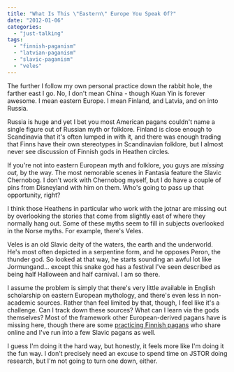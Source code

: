 ```yaml
---
title: "What Is This \"Eastern\" Europe You Speak Of?"
date: "2012-01-06"
categories: 
  - "just-talking"
tags: 
  - "finnish-paganism"
  - "latvian-paganism"
  - "slavic-paganism"
  - "veles"
---
```


The further I follow my own personal practice down the rabbit hole, the farther east I go. No, I don't mean China - though Kuan Yin is forever awesome. I mean eastern Europe. I mean Finland, and Latvia, and on into Russia.

Russia is huge and yet I bet you most American pagans couldn't name a single figure out of Russian myth or folklore. Finland is close enough to Scandinavia that it's often lumped in with it, and there was enough trading that Finns have their own stereotypes in Scandinavian folklore, but I almost never see discussion of Finnish gods in Heathen circles.

If you're not into eastern European myth and folklore, you guys are _missing out,_ by the way. The most nemorable scenes in Fantasia feature the Slavic Chernobog. I don't work with Chernobog myself, but I do have a couple of pins from Disneyland with him on them. Who's going to pass up that opportunity, right?

I think those Heathens in particular who work with the jotnar are missing out by overlooking the stories that come from slightly east of where they normally hang out. Some of these myths seem to fill in subjects overlooked in the Norse myths. For example, there's Veles.

Veles is an old Slavic deity of the waters, the earth and the underworld. He's most often depicted in a serpentine form, and he opposes Peron, the thunder god. So looked at that way, he starts sounding an awful lot like Jormungand... except this snake god has a festival I've seen described as being half Halloween and half carnival. I am so there.

I assume the problem is simply that there's very little available in English scholarship on eastern European mythology, and there's even less in non-academic sources. Rather than feel limited by that, though, I feel like it's a challenge. Can I track down these sources? What can I learn via the gods themselves? Most of the framework other European-derived pagans have is missing here, though there are some [practicing Finnish pagans](http://suomenusko.wordpress.com/) who share online and I've run into a few Slavic pagans as well.

I guess I'm doing it the hard way, but honestly, it feels more like I'm doing it the fun way. I don't precisely need an excuse to spend time on JSTOR doing research, but I'm not going to turn one down, either.
